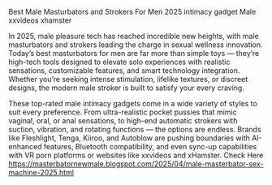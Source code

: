 Best Male Masturbators and Strokers For Men 2025 intimacy gadget Male xxvideos xhamster

In 2025, male pleasure tech has reached incredible new heights, with male masturbators and strokers leading the charge in sexual wellness innovation. Today’s best masturbators for men are far more than simple toys — they’re high-tech tools designed to elevate solo experiences with realistic sensations, customizable features, and smart technology integration. Whether you’re seeking intense stimulation, lifelike textures, or discreet designs, the modern male stroker is built to satisfy your every craving.

These top-rated male intimacy gadgets come in a wide variety of styles to suit every preference. From ultra-realistic pocket pussies that mimic vaginal, oral, or anal sensations, to high-end automatic strokers with suction, vibration, and rotating functions — the options are endless. Brands like Fleshlight, Tenga, Kiiroo, and Autoblow are pushing boundaries with AI-enhanced features, Bluetooth compatibility, and even sync-up capabilities with VR porn platforms or websites like xxvideos and xHamster.
Check Here 
https://masterbatornewmale.blogspot.com/2025/04/male-masterbator-sex-machine-2025.html

